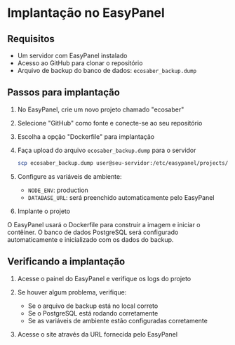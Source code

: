 # Implantação no EasyPanel

## Requisitos

- Um servidor com EasyPanel instalado
- Acesso ao GitHub para clonar o repositório
- Arquivo de backup do banco de dados: `ecosaber_backup.dump`

## Passos para implantação

1. No EasyPanel, crie um novo projeto chamado "ecosaber"

2. Selecione "GitHub" como fonte e conecte-se ao seu repositório

3. Escolha a opção "Dockerfile" para implantação 

4. Faça upload do arquivo `ecosaber_backup.dump` para o servidor
   ```bash
   scp ecosaber_backup.dump user@seu-servidor:/etc/easypanel/projects/ia/ecosaber/
   ```

5. Configure as variáveis de ambiente:
   - `NODE_ENV`: production
   - `DATABASE_URL`: será preenchido automaticamente pelo EasyPanel

6. Implante o projeto

O EasyPanel usará o Dockerfile para construir a imagem e iniciar o contêiner. O banco de dados PostgreSQL será configurado automaticamente e inicializado com os dados do backup.

## Verificando a implantação

1. Acesse o painel do EasyPanel e verifique os logs do projeto

2. Se houver algum problema, verifique:
   - Se o arquivo de backup está no local correto
   - Se o PostgreSQL está rodando corretamente
   - Se as variáveis de ambiente estão configuradas corretamente

3. Acesse o site através da URL fornecida pelo EasyPanel